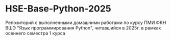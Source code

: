 # HSE-Base-Python-2025
Репозиторий с выполненными домашними работами по курсу ПМИ ФКН ВШЭ "Язык программирования Python", читавшийся в 2025г. в рамках осеннего семестра 1 курса
